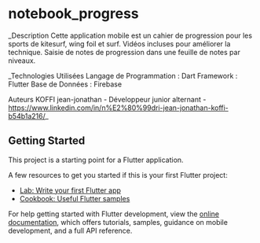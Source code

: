 # notebook_progress
_Description
Cette application mobile est un cahier de progression pour les sports de kitesurf, wing foil et surf. Vidéos incluses pour améliorer la technique. Saisie de notes de progression dans une feuille de notes par niveaux.

_Technologies Utilisées
Langage de Programmation : Dart
Framework : Flutter
Base de Données : Firebase

Auteurs
KOFFI jean-jonathan - Développeur junior alternant - https://www.linkedin.com/in/n%E2%80%99dri-jean-jonathan-koffi-b54b1a216/_

## Getting Started

This project is a starting point for a Flutter application.

A few resources to get you started if this is your first Flutter project:

- [Lab: Write your first Flutter app](https://docs.flutter.dev/get-started/codelab)
- [Cookbook: Useful Flutter samples](https://docs.flutter.dev/cookbook)

For help getting started with Flutter development, view the
[online documentation](https://docs.flutter.dev/), which offers tutorials,
samples, guidance on mobile development, and a full API reference.
